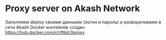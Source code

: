 
# Proxy server on Akash Network
Заполняем deploy своими данными (логин и пароль) и разворачиваем в сети Akash
Docker контейнер создан https://hub.docker.com/r/riftbit/3proxy
